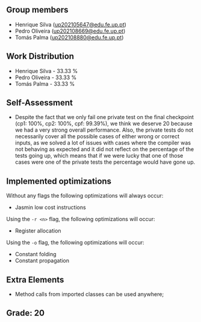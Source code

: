 ## Group members

- Henrique Silva (up202105647@edu.fe.up.pt)
- Pedro Oliveira (up202108669@edu.fe.up.pt)
- Tomás Palma (up202108880@edu.fe.up.pt)

## Work Distribution

- Henrique Silva - 33.33 %
- Pedro Oliveira - 33.33 %
- Tomás Palma - 33.33 %

## Self-Assessment

- Despite the fact that we only fail one private test on the final checkpoint (cp1: 100%, cp2: 100%, cpf: 99.39%), we think we deserve 20 because we had a very strong overall performance. Also, the private tests do not necessarily cover all the possible cases of either wrong or correct inputs, as we solved a lot of issues with cases where the compiler was not behaving as expected and it did not reflect on the percentage of the tests going up, which means that if we were lucky that one of those cases were one of the private tests the percentage would have gone up.

## Implemented optimizations

Without any flags the following optimizations will always occur:

- Jasmin low cost instructions

Using the `-r <n>` flag, the following optimizations will occur:

- Register allocation

Using the `-o` flag, the following optimizations will occur:

- Constant folding
- Constant propagation

## Extra Elements

- Method calls from imported classes can be used anywhere;

## Grade: 20
